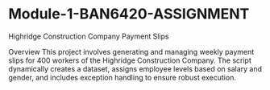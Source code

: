 # Module-1-BAN6420-ASSIGNMENT

Highridge Construction Company Payment Slips

Overview
This project involves generating and managing weekly payment slips for 400 workers of the Highridge Construction Company. 
The script dynamically creates a dataset, assigns employee levels based on salary and gender, and includes exception handling to ensure robust execution.
